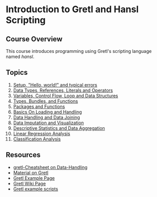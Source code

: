 # Introduction to Gretl and Hansl Scripting

## Course Overview
This course introduces programming using Gretl's scripting language named *hansl*.

## Topics

1) [Setup, "Hello, world!" and typical errors](exercises/01/sheet_01.md)
2) [Data Types, References, Literals and Operators](exercises/02/sheet_02.md)
3) [Variables, Control Flow, Loop and Data Structures](exercises/03/sheet_03.md)
4) [Types, Bundles, and Functions](exercises/04/sheet_04.md)
5) [Packages and Functions](exercises/05/sheet_05.md)
6) [Basics On Loading and Handling](exercises/06/sheet_06.md)
7) [Data Handling and Data Joining](exercises/07/sheet_07.md)
8) [Data Imputation and Visualization](TBA)
9) [Descriptive Statistics and Data Aggregation](TBA)
10) [Linear Regression Analysis](exercises/10/sheet_10.md)
11) [Classification Analysis](TBA)

## Resources
- [gretl-Cheatsheet on Data-Handling](https://github.com/gretl-project/gretl_cheatsheet/blob/master/datahandling.pdf)
- [Material on Gretl](https://github.com/gretl-project/material-on-gretl)
- [Gretl Example Page](https://github.com/gretl-project/material-on-gretl/wiki)
- [Gretl Wiki Page](https://gretlwiki.econ.univpm.it/index.php/Main_Page)
- [Gretl example scripts](https://github.com/atecon/gretl_examples)

